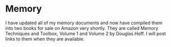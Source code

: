 # Memory

I have updated all of my memory documents and now have compiled them into two books for sale on Amazon very shortly. They are called Memory Techniques and Toolbox, Volume 1 and Volume 2 by Douglas Hoff.
I will post links to them when they are available.
